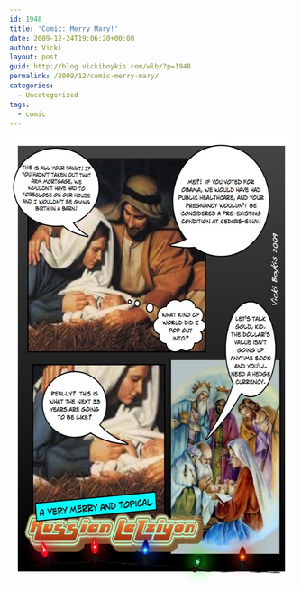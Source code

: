```yaml
---
id: 1948
title: 'Comic: Merry Mary!'
date: 2009-12-24T19:06:20+00:00
author: Vicki
layout: post
guid: http://blog.vickiboykis.com/wlb/?p=1948
permalink: /2009/12/comic-merry-mary/
categories:
  - Uncategorized
tags:
  - comic
---
```

[<img class="aligncenter size-full wp-image-1949" title="Page_2" src="https://raw.githubusercontent.com/veekaybee/wlb/gh-pages/assets/images/2009/12/Page_2.jpg" alt="Page_2" width="612" height="792" />](https://raw.githubusercontent.com/veekaybee/wlb/gh-pages/assets/images/2009/12/Page_2.jpg)
